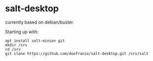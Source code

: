 # salt-desktop

currently based on debian/buster.

Starting up with:
```
apt install salt-minion git
mkdir /srv
cd /srv
git clone https://github.com/donfranio/salt-desktop.git /srv/salt
```
